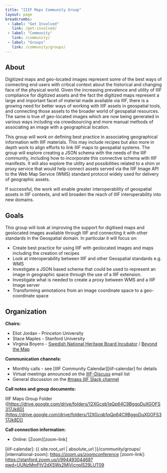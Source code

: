 ```yaml
---
title: "IIIF Maps Community Group"
layout: page
breadcrumbs:
 - label: "Get Involved"
   link: /get-involved/
 - label: "Community"
   link: /community/
 - label: "Groups"
   link: /community/groups/
---
```


## About

Digitized maps and geo-located images represent some of the best ways of connecting end users with critical context about the historical and changing face of the physical world. Given the increasing prevalence and utility of IIIF compliance for digitized assets and the fact the digitized maps represent a large and important facet of material made available via IIIF, there is a growing need for better ways of working with IIIF assets in geospatial tools, and connecting those assets to the broader world of geospatial resources. The same is true of geo-located images which are now being generated in various ways including via crowdsourcing and more manual methods of associating an image with a geographical location.

This group will work on defining best practice in associating geographical information with IIIF materials. This may include recipes but also more in depth work to align efforts to link IIIF maps to geospatial systems. The group will explore creating a JSON schema with the needs of the IIIF community, including how to incorporate this connective schema with IIIF manifests. It will also explore the utility and possibilities related to a shim or proxy service that would help connect assets served via the IIIF Image API to the Web Map Service (WMS) standard protocol widely used for delivery of geographic assets.

If successful, the work will enable greater interoperability of geospatial assets in IIIF contexts, and will broaden the reach of IIIF interoperability into new domains.


## Goals

This group will look at improving the support for digitised maps and geolocated images available through IIIF and connecting it with other standards in the Geospatial domain. In particular it will focus on:

 * Create best practice for using IIIF with geolocated images and maps including the creation of recipes
 * Look at interoperability between IIIF and other Geospatial standards e.g. WMS
 * Investigate a JSON based schema that could be used to represent an image in geographic space through the use of a IIIF extension.
 * Investigate what is needed to create a proxy between WMS and a IIIF Image server
 * Transforming annotations from an image coordinate space to a geo-coordinate space

## Organization

**Chairs:**
 * Eliot Jordan - Princeton University
 * Stace Maples - Stanford University
 * Virginia Boyero - [Swedish National Heritage Board Incubator](http://kaink.se/welcome-to-the-cultural-heritage-incubator/) / [Beyond the Map](https://www.raa.se/om-riksantikvarieambetet/projekt/kulturarvsinkubatorn/entreprenorer-i-kulturarvsinkubatorn/beyond-the-map/)

**Communication channels:**

  * Monthly calls - see [IIIF Community Calendar][iiif-calendar] for details
  * Virtual meetings announced on the [IIIF-Discuss][iiif-discuss] email list
  * General discussion on the [#maps IIIF Slack channel][slack]

**Call notes and group documents:**

IIIF Maps Group Folder ([https://drive.google.com/drive/folders/12XGcqb1qQp64C9BggoDuXGOFS317Jk8D](https://drive.google.com/drive/folders/12XGcqb1qQp64C9BggoDuXGOFS317Jk8D))

**Call connection information:**

 * Online: [Zoom][zoom-link]

[iiif-discuss]: https://groups.google.com/forum/#!forum/iiif-discuss "IIIF-Discuss Forum"
[slack]: http://bit.ly/iiif-slack
[iiif-calendar]: {{ site.root_url | absolute_url }}/community/groups/
[international-zoom]: https://zoom.us/zoomconference
[zoom-link]: https://stanford.zoom.us/j/99449304468?pwd=UUNzMmFtV2dXSWs2MjVicnplS29LUT09
